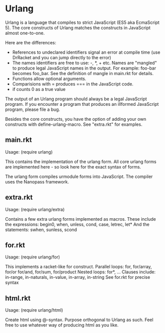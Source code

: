 Urlang
======
Urlang is a language that compiles to strict JavaScript (ES5 aka EcmaScript 5).
The core constructs of Urlang matches the constructs in JavaScript almost one-to-one.

Here are the differences:
  - References to undeclared identifiers signal an error at compile time
    (use DrRacket and you can jump directly to the error)
  - The names identifiers are free to use:  -, *, + etc.
    Names are "mangled" to produce legal JavaScript names in the output.
    For example:  foo-bar becomes foo_bar.
    See the definition of mangle in main.rkt for details.
  - Functions allow optional arguments.
  - Comparisions with = produces === in the JavaScript code.
  - if counts 0 as a true value

The output of an Urlang program should always be a legal JavaScript program.
If you encounter a program that produces an illformed JavaScript program,
please file a bug.

Besides the core constructs, you have the option of adding your own
constructs with define-urlang-macro. See "extra.rkt" for examples.


main.rkt
--------
Usage: (require urlang)

This contains the implementation of the urlang form.
All core urlang forms are implemented here - so look
here for the exact syntax of forms.

The urlang form compiles urmodule forms into JavaScript.
The compiler uses the Nanopass framework.

extra.rkt
---------
Usage: (require urlang/extra)

Contains a few extra urlang forms implemented as macros.
These include the expressions:
  begin0, when, unless, cond, case, letrec, let*
And the statements:
  swhen, sunless, scond

for.rkt
-------
Usage: (require urlang/for)

This implements a racket-like for construct.
Parallel loops:
  for, for/array, for/or for/and, for/sum, for/product
Nested loops:
  for*, ...
Clauses include:
  in-range, in-naturals, in-value, in-array, in-string
See for.rkt for precise syntax
  
html.rkt
--------
Usage: (require urlang/html)

Create html using @-syntax.
Purpose orthogonal to Urlang as such.
Feel free to use whatever way of producing html as you like.


